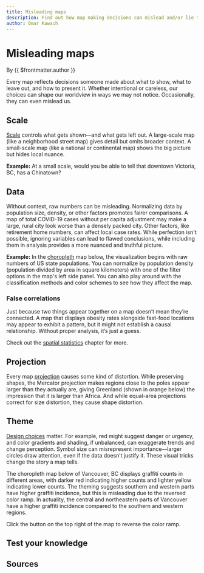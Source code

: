 ```yaml
---
title: Misleading maps
description: Find out how map making decisions can mislead and/or lie to readers.
author: Omar Kawach
---
```


# Misleading maps

By {{ $frontmatter.author }}

Every map reflects decisions someone made about what to show, what to leave out, and how to present it. Whether intentional or careless, our choices can shape our worldview in ways we may not notice. Occasionally, they can even mislead us.

## Scale

[Scale](/lessons/scale) controls what gets shown—and what gets left out. A large-scale map (like a neighborhood street map) gives detail but omits broader context. A small-scale map (like a national or continental map) shows the big picture but hides local nuance. 

**Example:** At a small scale, would you be able to tell that downtown Victoria, BC, has a Chinatown?

<ScaleMap />

## Data

Without context, raw numbers can be misleading. Normalizing data by population size, density, or other factors promotes fairer comparisons. 
A map of total COVID-19 cases without per capita adjustment may make a large, rural city look worse than a densely packed city. Other factors, like retirement home numbers, can affect local case rates. 
While perfection isn't possible, ignoring variables can lead to flawed conclusions, while including them in analysis provides a more nuanced and truthful picture.

**Example:** In the [choropleth](/lessons/map-types#types-of-thematic-maps) map below, the visualization begins with raw numbers of US state populations.
You can normalize by population density (population divided by area in square kilometers) with one of the filter options in the map's left side panel.
You can also play around with the classification methods and color schemes to see how they affect the map.

<ClassifiedMap/>

### False correlations

Just because two things appear together on a map doesn’t mean they’re connected. A map that displays obesity rates alongside fast-food locations may appear to exhibit a pattern, but it might not establish a causal relationship. Without proper analysis, it’s just a guess. 

Check out the [spatial statistics](/lessons/spatial-stats) chapter for more.

## Projection

Every map [projection](/lessons/projections) causes some kind of distortion. While preserving shapes, the Mercator projection makes regions close to the poles appear larger than they actually are, giving Greenland (shown in orange below) the impression that it is larger than Africa. And while equal-area projections correct for size distortion, they cause shape distortion.

<MisleadingProjection />

## Theme

[Design choices](/lessons/visual-encoding) matter. For example, red might suggest danger or urgency, and color gradients and shading, if unbalanced, can exaggerate trends and change perception. Symbol size can misrepresent importance—larger circles draw attention, even if the data doesn’t justify it. These visual tricks change the story a map tells.

The choropleth map below of Vancouver, BC displays graffiti counts in different areas, with darker red indicating higher counts and lighter yellow indicating lower counts. 
The theming suggests southern and western parts have higher graffiti incidence, but this is misleading due to the reversed color ramp. 
In actuality, the central and northeastern parts of Vancouver have a higher graffiti incidence compared to the southern and western regions.

Click the button on the top right of the map to reverse the color ramp.

<MisleadingTheme />

## Test your knowledge

<Quiz :quiz-data="
    {
        questions: [
            {
            question: 'What is a key difference between large-scale and small-scale maps?',
            options: [
                {
                answer: 'Large-scale maps cover more area with less detail',
                key: 1
                },
                {
                answer: 'Small-scale maps show greater local detail',
                key: 2
                },
                {
                answer: 'Large-scale maps provide more detail in a smaller area',
                key: 3
                },
                {
                answer: 'Small-scale maps have no distortion',
                key: 4
                }
            ],
            correctAnswer: 3
            },
            {
            question: 'A map showing total COVID-19 cases without adjusting for population size can lead to misleading interpretations.',
            options: [
                {
                answer: 'True',
                key: 1
                },
                {
                answer: 'False',
                key: 2
                }
            ],
            correctAnswer: 1
            },
            {
            question: 'Fill in the blank. The __________ projection exaggerates the size of landmasses near the poles, such as making Greenland appear the size of Africa.',
            options: [
                {
                answer: 'Albers',
                key: 1
                },
                {
                answer: '1:150,000 or 1/150,000',
                key: 2
                },
                {
                answer: 'Transverse mercator',
                key: 3
                },
                {
                answer: 'Mercator',
                key: 4
                }
            ],
            correctAnswer: 4
            }
        ]
    }" 
/>

## Sources

<Sources 
    :sources="[
        {
            title: '7. Lying With Maps',
            author: 'Eric Deluca and Sara Nelson',
            url: 'https://open.lib.umn.edu/mapping/chapter/7-lying-with-maps/',
        }
    ]"
/>